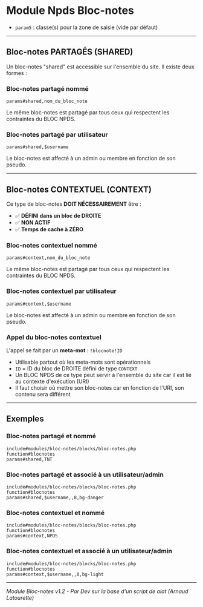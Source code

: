 # Module Npds Bloc-notes

- `param5` : classe(s) pour la zone de saisie (vide par défaut)

---

## Bloc-notes PARTAGÉS (SHARED)

Un bloc-notes "shared" est accessible sur l'ensemble du site. Il existe deux formes :

### Bloc-notes partagé nommé
```
params#shared,nom_du_bloc_note
```
Le même bloc-notes est partagé par tous ceux qui respectent les contraintes du BLOC NPDS.

### Bloc-notes partagé par utilisateur
```
params#shared,$username
```
Le bloc-notes est affecté à un admin ou membre en fonction de son pseudo.

---

## Bloc-notes CONTEXTUEL (CONTEXT)

Ce type de bloc-notes **DOIT NÉCESSAIREMENT** être :
- ✅ **DÉFINI dans un bloc de DROITE**
- ✅ **NON ACTIF**
- ✅ **Temps de cache à ZÉRO**

### Bloc-notes contextuel nommé
```
params#context,nom_du_bloc_note
```
Le même bloc-notes est partagé par tous ceux qui respectent les contraintes du BLOC NPDS.

### Bloc-notes contextuel par utilisateur
```
params#context,$username
```
Le bloc-notes est affecté à un admin ou membre en fonction de son pseudo.

### Appel du bloc-notes contextuel

L'appel se fait par un **meta-mot** : `!blocnote!ID`

- Utilisable partout où les meta-mots sont opérationnels
- `ID` = ID du bloc de DROITE défini de type `CONTEXT`
- Un BLOC NPDS de ce type peut servir à l'ensemble du site car il est lié au contexte d'exécution (URI)
- Il faut choisir où mettre son bloc-notes car en fonction de l'URI, son contenu sera différent

---

## Exemples

### Bloc-notes partagé et nommé
```
include#modules/bloc-notes/blocks/bloc-notes.php
function#blocnotes
params#shared,TNT
```

### Bloc-notes partagé et associé à un utilisateur/admin
```
include#modules/bloc-notes/blocks/bloc-notes.php
function#blocnotes
params#shared,$username,,8,bg-danger
```

### Bloc-notes contextuel et nommé
```
include#modules/bloc-notes/blocks/bloc-notes.php
function#blocnotes
params#context,NPDS
```

### Bloc-notes contextuel et associé à un utilisateur/admin
```
include#modules/bloc-notes/blocks/bloc-notes.php
function#blocnotes
params#context,$username,,8,bg-light
```

---

*Module Bloc-notes v1.2 - Par Dev sur la base d'un script de alat (Arnaud Latourette)*